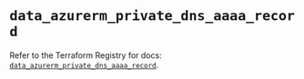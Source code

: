# `data_azurerm_private_dns_aaaa_record`

Refer to the Terraform Registry for docs: [`data_azurerm_private_dns_aaaa_record`](https://registry.terraform.io/providers/hashicorp/azurerm/4.38.0/docs/data-sources/private_dns_aaaa_record).
